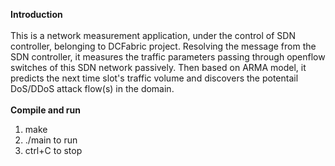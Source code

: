 **Introduction**<br><br>
This is a network measurement application, under the control of SDN controller, belonging to DCFabric project. Resolving the message from the SDN controller, it measures the traffic parameters passing through openflow switches of this SDN network passively. Then based on ARMA model, it predicts the next time slot's traffic volume and discovers the potentail DoS/DDoS attack flow(s) in the domain. <br>
<br>
**Compile and run**<br>
1. make<br>
2. ./main to run<br>
3. ctrl+C to stop
